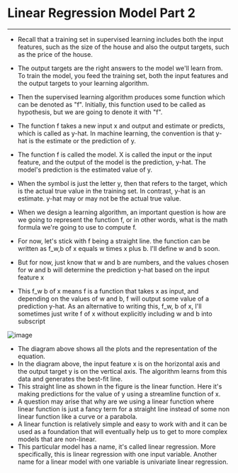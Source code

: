 # Linear Regression Model Part 2
---
- Recall that a training set in supervised learning includes both the input features, such as the size of the house and also the output targets, such as the price of the house.
- The output targets are the right answers to the model we'll learn from. To train the model, you feed the training set, both the input features and the output targets to your learning algorithm.
- Then the supervised learning algorithm produces some function which can be denoted as "f". Initially, this function used to be called as hypothesis, but we are going to denote it with "f".
- The function f takes a new input x and output and estimate or predicts, which is called as y-hat. In machine learning, the convention is that y-hat is the estimate or the prediction of y.
- The function f is called the model. X is called the input or the input feature, and the output of the model is the prediction, y-hat. The model's prediction is the estimated value of y.
- When the symbol is just the letter y, then that refers to the target, which is the actual true value in the training set. In contrast, y-hat is an estimate. y-hat may or may not be the actual true value.
- When we design a learning algorithm, an important question is how are we going to represent the function f, or in other words, what is the math formula we're going to use to compute f.
- For now, let's stick with f being a straight line. the function can be written as f_w,b of x equals w times x plus b. I'll define w and b soon.
- But for now, just know that w and b are numbers, and the values chosen for w and b will determine the prediction y-hat based on the input feature x

- This f_w b of x means f is a function that takes x as input, and depending on the values of w and b, f will output some value of a prediction y-hat. As an alternative to writing this, f_w, b of x, I'll sometimes just write f of x without explicitly including w and b into subscript

![image](https://github.com/user-attachments/assets/3f6943c0-85b6-467b-8c04-7cbe0e2e67aa)

- The diagram above shows all the plots and the representation of the equation.
- In the diagram above, the input feature x is on the horizontal axis and the output target y is on the vertical axis. The algorithm learns from this data and generates the best-fit line.
- This straight line as shown in the figure is the linear function. Here it's making predictions for the value of y using a streamline function of x.
- A question may arise that why are we using a linear function where linear function is just a fancy term for a straight line instead of some non linear function like a curve or a parabola.
- A linear function is relatively simple and easy to work with and it can be used as a foundation that will eventually help us to get to more complex models that are non-linear.
- This particular model has a name, it's called linear regression. More specifically, this is linear regression with one input variable. Another name for a linear model with one variable is univariate linear regression.
